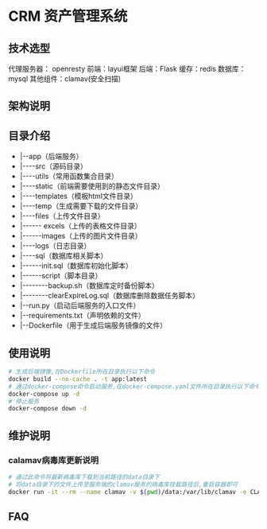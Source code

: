 # CRM 资产管理系统
## 技术选型
代理服务器： openresty
前端：layui框架
后端：Flask
缓存：redis
数据库：mysql
其他组件：clamav(安全扫描)

## 架构说明

## 目录介绍

- |--app（后端服务）
- |----src（源码目录）
- |----utils（常用函数集合目录）
- |----static（前端需要使用到的静态文件目录）
- |----templates（模板html文件目录）
- |----temp（生成需要下载的文件目录）
- |----files（上传文件目录）
- |------ excels（上传的表格文件目录）
- |------images（上传的图片文件目录）
- |----logs（日志目录）
- |----sql（数据库相关脚本）
- |------init.sql（数据库初始化脚本）
- |------script（脚本目录）
- |--------backup.sh（数据库定时备份脚本）
- |--------clearExpireLog.sql（数据库删除数据任务脚本）
- |--run.py（启动后端服务的入口文件）
- |--requirements.txt（声明依赖的文件）
- |--Dockerfile（用于生成后端服务镜像的文件）

## 使用说明

```bash
# 生成后端镜像,在Dockerfile所在目录执行以下命令
docker build --no-cache . -t app:latest
# 通过docker-compose命令启动服务,在docker-compose.yaml文件所在目录执行以下命令
docker-compose up -d
# 停止服务
docker-compose down -d
```

## 维护说明

### calamav病毒库更新说明

```bash
# 通过此命令将最新病毒库下载到当前路径的data目录下
# 将data目录下的文件上传至服务端的clamav服务的病毒库挂载路径后,重启容器即可
docker run -it --rm --name clamav -v $(pwd)/data:/var/lib/clamav -e CLAMAV_NO_FRESHCLAMD=false clamav/clamav:1.2_base
```

## FAQ
